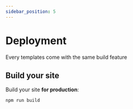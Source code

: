 ```yaml
---
sidebar_position: 5
---
```


# Deployment

Every templates come with the same build feature

## Build your site

Build your site **for production**:

```bash
npm run build
```
